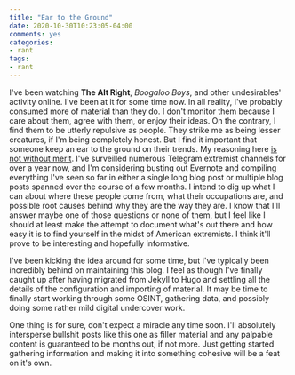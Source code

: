 ```yaml
---
title: "Ear to the Ground"
date: 2020-10-30T10:23:05-04:00
comments: yes
categories:
- rant
tags:
- rant
---
```


I've been watching **The Alt Right**, _Boogaloo Boys_, and other undesirables' activity online. I've been at it for some time now. In all reality, I've probably consumed more of material than they do. I don't monitor them because I care about them, agree with them, or enjoy their ideas. On the contrary, I find them to be utterly repulsive as people. They strike me as being lesser creatures, if I'm being completely honest. But I find it important that someone keep an ear to the ground on their trends. My reasoning here [is not without merit](https://www.usatoday.com/story/news/politics/2020/10/29/whitmer-kidnapping-plot-man-charged-threatened-trump-obama-online/6067348002/). I've surveilled numerous Telegram extremist channels for over a year now, and I'm considering busting out Evernote and compiling everything I've seen so far in either a single long blog post or multiple blog posts spanned over the course of a few months. I intend to dig up what I can about where these people come from, what their occupations are, and possible root causes behind why they are the way they are. I know that I'll answer maybe one of those questions or none of them, but I feel like I should at least make the attempt to document what's out there and how easy it is to find yourself in the midst of American extremists. I think it'll prove to be interesting and hopefully informative.

I've been kicking the idea around for some time, but I've typically been incredibly behind on maintaining this blog. I feel as though I've finally caught up after having migrated from Jekyll to Hugo and settling all the details of the configuration and importing of material. It may be time to finally start working through some OSINT, gathering data, and possibly doing some rather mild digital undercover work.

One thing is for sure, don't expect a miracle any time soon. I'll absolutely intersperse bullshit posts like this one as filler material and any palpable content is guaranteed to be months out, if not more. Just getting started gathering information and making it into something cohesive will be a feat on it's own.
